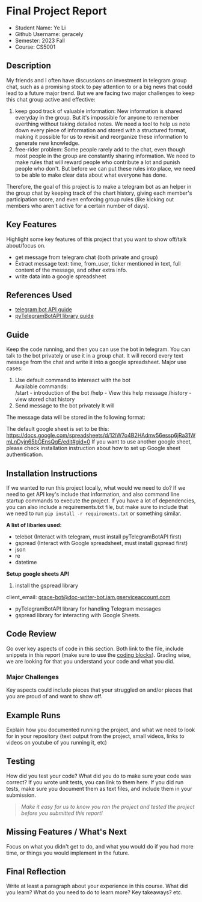 # Final Project Report

* Student Name: Ye Li
* Github Username: geracely
* Semester: 2023 Fall
* Course: CS5001



## Description 
My friends and I often have discussions on investment in telegram group chat, such as a promising stock to pay attention to or a big news that could lead to a future major trend. But we are facing two major challenges to keep this chat group active and effective:
1. keep good track of valuable information:
New information is shared everyday in the group. But it's impossible for anyone to remember everthing without taking detailed notes. We need a tool to help us note down every piece of information and stored with a structured format, making it possible for us to revisit and reorganize these information to generate new knowledge.
2. free-rider problem:
Some people rarely add to the chat, even though most people in the group are constantly sharing information. We need to make rules that will reward people who contribute a lot and punish people who don't. But before we can put these rules into place, we need to be able to make clear data about what everyone has done.

Therefore, the goal of this project is to make a telegram bot as an helper in the group chat by keeping track of the chart history, giving each member's participation score, and even enforcing group rules (like kicking out members who aren't active for a certain number of days).


## Key Features
Highlight some key features of this project that you want to show off/talk about/focus on. 
* get message from telegram chat (both private and group)
* Extract message text: time, from_user, ticker mentioned in text, full content of the message, and other extra info.
* write data into a google spreadsheet

## References Used
* [telegram bot API guide](https://core.telegram.org/bots/api#available-methods)
* [pyTelegramBotAPI library guide](https://github.com/eternnoir/pyTelegramBotAPI/blob/master/README.md#getting-started)

## Guide
Keep the code running, and then you can use the bot in telegram. You can talk to the bot privately or use it in a group chat. It will record every text message from the chat and write it into a google spreadsheet. Major use cases:

1. Use default command to intereact with the bot \
Available commands: \
    /start - introduction of the bot
    /help - View this help message
    /history - view stored chat history
2. Send message to the bot privately
    It will 

The message data will be stored in the following format:

The default google sheet is set to be this: https://docs.google.com/spreadsheets/d/12lW7o4B2HAdmv56essp6jRa31WmLnDyjn65bGEnsQgE/edit#gid=0
If you want to use another google sheet, please check installation instruction about how to set up Google sheet authentication.


## Installation Instructions
If we wanted to run this project locally, what would we need to do?  If we need to get API key's include that information, and also command line startup commands to execute the project. If you have a lot of dependencies, you can also include a requirements.txt file, but make sure to include that we need to run `pip install -r requirements.txt` or something similar.


**A list of libaries used:**
* telebot (Interact with telegram, must install pyTelegramBotAPI first)
* gspread (Interact with Google spreadsheet, must install gspread first)
* json
* re
* datetime


**Setup google sheets API**
1. install the gspread library


client_email: grace-bot@doc-writer-bot.iam.gserviceaccount.com


* pyTelegramBotAPI library for handling Telegram messages
* gspread library for interacting with Google Sheets.


## Code Review
Go over key aspects of code in this section. Both link to the file, include snippets in this report (make sure to use the [coding blocks](https://github.com/adam-p/markdown-here/wiki/Markdown-Cheatsheet#code)).  Grading wise, we are looking for that you understand your code and what you did. 

### Major Challenges
Key aspects could include pieces that your struggled on and/or pieces that you are proud of and want to show off.


## Example Runs
Explain how you documented running the project, and what we need to look for in your repository (text output from the project, small videos, links to videos on youtube of you running it, etc)

## Testing
How did you test your code? What did you do to make sure your code was correct? If you wrote unit tests, you can link to them here. If you did run tests, make sure you document them as text files, and include them in your submission. 

> _Make it easy for us to know you *ran the project* and *tested the project* before you submitted this report!_


## Missing Features / What's Next
Focus on what you didn't get to do, and what you would do if you had more time, or things you would implement in the future. 

## Final Reflection
Write at least a paragraph about your experience in this course. What did you learn? What do you need to do to learn more? Key takeaways? etc.
